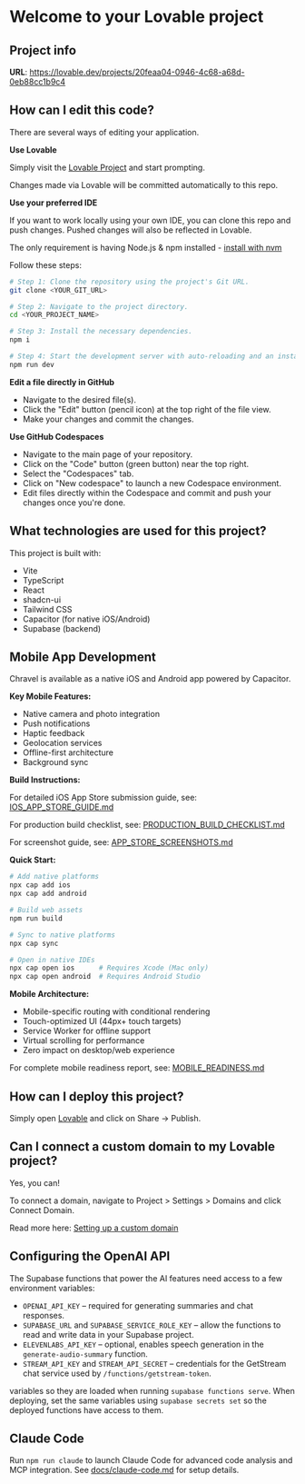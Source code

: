 # Welcome to your Lovable project

## Project info

**URL**: https://lovable.dev/projects/20feaa04-0946-4c68-a68d-0eb88cc1b9c4

## How can I edit this code?

There are several ways of editing your application.

**Use Lovable**

Simply visit the [Lovable Project](https://lovable.dev/projects/20feaa04-0946-4c68-a68d-0eb88cc1b9c4) and start prompting.

Changes made via Lovable will be committed automatically to this repo.

**Use your preferred IDE**

If you want to work locally using your own IDE, you can clone this repo and push changes. Pushed changes will also be reflected in Lovable.

The only requirement is having Node.js & npm installed - [install with nvm](https://github.com/nvm-sh/nvm#installing-and-updating)

Follow these steps:

```sh
# Step 1: Clone the repository using the project's Git URL.
git clone <YOUR_GIT_URL>

# Step 2: Navigate to the project directory.
cd <YOUR_PROJECT_NAME>

# Step 3: Install the necessary dependencies.
npm i

# Step 4: Start the development server with auto-reloading and an instant preview.
npm run dev
```

**Edit a file directly in GitHub**

- Navigate to the desired file(s).
- Click the "Edit" button (pencil icon) at the top right of the file view.
- Make your changes and commit the changes.

**Use GitHub Codespaces**

- Navigate to the main page of your repository.
- Click on the "Code" button (green button) near the top right.
- Select the "Codespaces" tab.
- Click on "New codespace" to launch a new Codespace environment.
- Edit files directly within the Codespace and commit and push your changes once you're done.

## What technologies are used for this project?

This project is built with:

- Vite
- TypeScript
- React
- shadcn-ui
- Tailwind CSS
- Capacitor (for native iOS/Android)
- Supabase (backend)

## Mobile App Development

Chravel is available as a native iOS and Android app powered by Capacitor.

**Key Mobile Features:**
- Native camera and photo integration
- Push notifications
- Haptic feedback
- Geolocation services
- Offline-first architecture
- Background sync

**Build Instructions:**

For detailed iOS App Store submission guide, see: [IOS_APP_STORE_GUIDE.md](IOS_APP_STORE_GUIDE.md)

For production build checklist, see: [PRODUCTION_BUILD_CHECKLIST.md](PRODUCTION_BUILD_CHECKLIST.md)

For screenshot guide, see: [APP_STORE_SCREENSHOTS.md](APP_STORE_SCREENSHOTS.md)

**Quick Start:**
```bash
# Add native platforms
npx cap add ios
npx cap add android

# Build web assets
npm run build

# Sync to native platforms
npx cap sync

# Open in native IDEs
npx cap open ios      # Requires Xcode (Mac only)
npx cap open android  # Requires Android Studio
```

**Mobile Architecture:**
- Mobile-specific routing with conditional rendering
- Touch-optimized UI (44px+ touch targets)
- Service Worker for offline support
- Virtual scrolling for performance
- Zero impact on desktop/web experience

For complete mobile readiness report, see: [MOBILE_READINESS.md](MOBILE_READINESS.md)

## How can I deploy this project?

Simply open [Lovable](https://lovable.dev/projects/20feaa04-0946-4c68-a68d-0eb88cc1b9c4) and click on Share -> Publish.

## Can I connect a custom domain to my Lovable project?

Yes, you can!

To connect a domain, navigate to Project > Settings > Domains and click Connect Domain.

Read more here: [Setting up a custom domain](https://docs.lovable.dev/tips-tricks/custom-domain#step-by-step-guide)

## Configuring the OpenAI API

The Supabase functions that power the AI features need access to a few
environment variables:

- `OPENAI_API_KEY` – required for generating summaries and chat responses.
- `SUPABASE_URL` and `SUPABASE_SERVICE_ROLE_KEY` – allow the functions to
  read and write data in your Supabase project.
- `ELEVENLABS_API_KEY` – optional, enables speech generation in the
  `generate-audio-summary` function.
- `STREAM_API_KEY` and `STREAM_API_SECRET` – credentials for the GetStream
  chat service used by `/functions/getstream-token`.

variables so they are loaded when running `supabase functions serve`.
When deploying, set the same variables using `supabase secrets set` so the
deployed functions have access to them.

## Claude Code

Run `npm run claude` to launch Claude Code for advanced code analysis and MCP integration. See [docs/claude-code.md](docs/claude-code.md) for setup details.